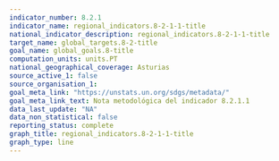 ```yaml
---
indicator_number: 8.2.1
indicator_name: regional_indicators.8-2-1-1-title
national_indicator_description: regional_indicators.8-2-1-1-title
target_name: global_targets.8-2-title
goal_name: global_goals.8-title
computation_units: units.PT
national_geographical_coverage: Asturias
source_active_1: false
source_organisation_1:  
goal_meta_link: "https://unstats.un.org/sdgs/metadata/"
goal_meta_link_text: Nota metodológica del indicador 8.2.1.1
data_last_update: "NA"
data_non_statistical: false
reporting_status: complete
graph_title: regional_indicators.8-2-1-1-title
graph_type: line
---
```

